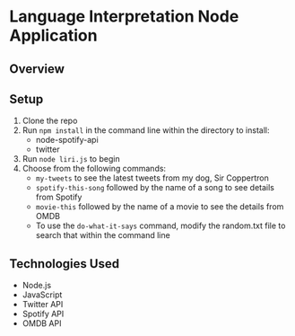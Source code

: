 # Language Interpretation Node Application

## Overview

## Setup
1. Clone the repo
2. Run `npm install` in the command line within the directory to install:
    * node-spotify-api
    * twitter
3. Run `node liri.js` to begin
4. Choose from the following commands:
    * `my-tweets` to see the latest tweets from my dog, Sir Coppertron
    * `spotify-this-song` followed by the name of a song to see details from Spotify
    * `movie-this` followed by the name of a movie to see the details from OMDB
    * To use the `do-what-it-says` command, modify the random.txt file to search that within the command line

## Technologies Used
* Node.js
* JavaScript
* Twitter API
* Spotify API
* OMDB API
